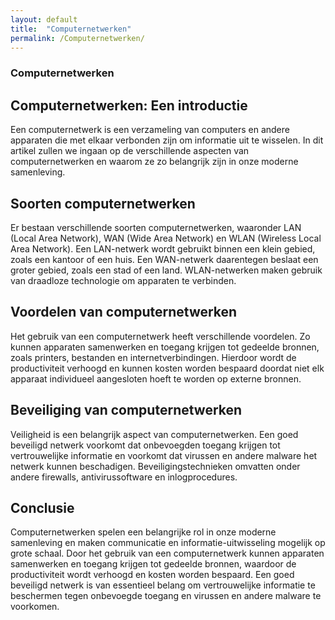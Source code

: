 ```yaml
---
layout: default
title:  "Computernetwerken"
permalink: /Computernetwerken/
---
```

### Computernetwerken


## Computernetwerken: Een introductie
Een computernetwerk is een verzameling van computers en andere apparaten die met elkaar verbonden zijn om informatie uit te wisselen. In dit artikel zullen we ingaan op de verschillende aspecten van computernetwerken en waarom ze zo belangrijk zijn in onze moderne samenleving.

## Soorten computernetwerken
Er bestaan verschillende soorten computernetwerken, waaronder LAN (Local Area Network), WAN (Wide Area Network) en WLAN (Wireless Local Area Network). Een LAN-netwerk wordt gebruikt binnen een klein gebied, zoals een kantoor of een huis. Een WAN-netwerk daarentegen beslaat een groter gebied, zoals een stad of een land. WLAN-netwerken maken gebruik van draadloze technologie om apparaten te verbinden.

## Voordelen van computernetwerken
Het gebruik van een computernetwerk heeft verschillende voordelen. Zo kunnen apparaten samenwerken en toegang krijgen tot gedeelde bronnen, zoals printers, bestanden en internetverbindingen. Hierdoor wordt de productiviteit verhoogd en kunnen kosten worden bespaard doordat niet elk apparaat individueel aangesloten hoeft te worden op externe bronnen.

## Beveiliging van computernetwerken
Veiligheid is een belangrijk aspect van computernetwerken. Een goed beveiligd netwerk voorkomt dat onbevoegden toegang krijgen tot vertrouwelijke informatie en voorkomt dat virussen en andere malware het netwerk kunnen beschadigen. Beveiligingstechnieken omvatten onder andere firewalls, antivirussoftware en inlogprocedures.

## Conclusie
Computernetwerken spelen een belangrijke rol in onze moderne samenleving en maken communicatie en informatie-uitwisseling mogelijk op grote schaal. Door het gebruik van een computernetwerk kunnen apparaten samenwerken en toegang krijgen tot gedeelde bronnen, waardoor de productiviteit wordt verhoogd en kosten worden bespaard. Een goed beveiligd netwerk is van essentieel belang om vertrouwelijke informatie te beschermen tegen onbevoegde toegang en virussen en andere malware te voorkomen.
